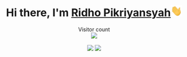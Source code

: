 <div align="center">
  <h1>Hi there, I'm <a href='https://www.instagram.com/ridh15_/'>Ridho Pikriyansyah</a><img src="https://github.com/ABSphreak/ABSphreak/blob/master/gifs/Hi.gif" width="30px" height="30px"></h1>
</div>

<p align="center"> 
  Visitor count<br>
  <img src="https://profile-counter.glitch.me/Akbaroke/count.svg" />
</p>

<p align = "center">
  <picture>
<!--   <source  -->
<!--     srcset="https://github-readme-stats.vercel.app/api?username=roxyzc&show_icons=true&theme=dark" -->
<!--     media="(prefers-color-scheme: dark)" -->
<!--   /> -->
<!--   <source -->
<!--     srcset="https://github-readme-stats.vercel.app/api?username=roxyzc&show_icons=true" -->
<!--     media="(prefers-color-scheme: light), (prefers-color-scheme: no-preference)" -->
<!--   /> -->
  <img src="https://github-readme-stats.vercel.app/api?username=roxyzc&show_icons=true&theme=dark" width=400/>
  </picture>
  <img src = "https://github-readme-streak-stats.herokuapp.com?user=roxyzc&theme=dark&hide_border=true" width = 400>
</p>

<br/>
<br/>
